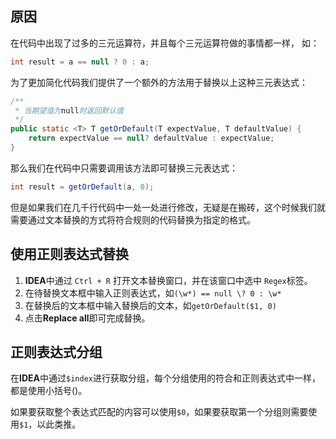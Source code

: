 ## 原因

在代码中出现了过多的三元运算符，并且每个三元运算符做的事情都一样， 如：

 ```java
int result = a == null ? 0 : a;
 ```

为了更加简化代码我们提供了一个额外的方法用于替换以上这种三元表达式：

```java
/**
 * 当期望值为null时返回默认值
 */
public static <T> T getOrDefault(T expectValue, T defaultValue) {
    return expectValue == null? defaultValue : expectValue;
}
```

那么我们在代码中只需要调用该方法即可替换三元表达式：

```java
int result = getOrDefault(a, 0);
```

但是如果我们在几千行代码中一处一处进行修改，无疑是在搬砖，这个时候我们就需要通过文本替换的方式将符合规则的代码替换为指定的格式。

## 使用正则表达式替换

1. **IDEA**中通过 `Ctrl + R` 打开文本替换窗口，并在该窗口中选中 `Regex`标签。
2. 在待替换文本框中输入正则表达式，如`(\w*) == null \? 0 : \w*`
3. 在替换后的文本框中输入替换后的文本，如`getOrDefault($1, 0)`
4. 点击**Replace all**即可完成替换。

## 正则表达式分组

在**IDEA**中通过`$index`进行获取分组，每个分组使用的符合和正则表达式中一样，都是使用小括号()。

如果要获取整个表达式匹配的内容可以使用`$0`，如果要获取第一个分组则需要使用`$1`，以此类推。